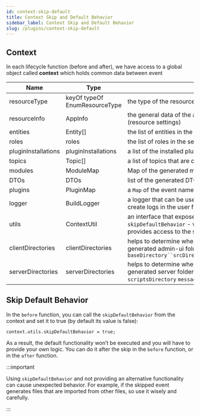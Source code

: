 ```yaml
---
id: context-skip-default
title: Context Skip and Default Behavior
sidebar_label: Context Skip and Default Behavior
slug: /plugins/context-skip-default
---
```


## Context

In each lifecycle function (before and after), we have access to a global object called **context** which holds common data between event

| Name                | Type                          | Description                                                                                                                                                                                          |
| ------------------- | ----------------------------- | ---------------------------------------------------------------------------------------------------------------------------------------------------------------------------------------------------- |
| resourceType        | keyOf typeOf EnumResourceType | the type of the resource: `MessageBroker` `ProjectConfiguration` `Service`                                                                                                                           |
| resourceInfo        | AppInfo                       | the general data of the app:name, description, version, id, URL, and settings (resource settings)                                                                                                    |
| entities            | Entity[]                      | the list of entities in the service                                                                                                                                                                  |
| roles               | roles                         | the list of roles in the service                                                                                                                                                                     |
| pluginInstallations | pluginInstallations           | a list of the installed plugins                                                                                                                                                                      |
| topics              | Topic[]                       | a list of topics that are connected to a specific service                                                                                                                                            |
| modules             | ModuleMap                      | Map of the generated modules (files)                                                                                                                                                                |
| DTOs                | DTOs                          | list of the generated DTOs                                                                                                                                                                           |
| plugins             | PluginMap                     | a `Map` of the event name with its before and after function, and event params                                                                                                                       |
| logger              | BuildLogger                   | a logger that can be used to log messages inside the plugin. It will allow to create logs in the user facing build log                                                                               |
| utils               | ContextUtil                   | an interface that exposes utility functionalities and properties, such as `skipDefaultBehavior` - will be explained later, and `importStaticModules` - provides access to the static generated files |
| clientDirectories   | clientDirectories             | helps to determine where a specific file or folder will be generated in the generated admin-ui folder ` baseDirectory``srcDirectory``authDirectory``publicDirectory``apiDirectory `                  |
| serverDirectories   | serverDirectories             | helps to determine where a specific file or folder will be generated in the generated server folder `baseDirectory` `srcDirectory` `authDirectory` `scriptsDirectory` `messageBrokerDirectory`       |

## Skip Default Behavior

In the `before` function, you can call the `skipDefaultBehavior` from the context and set it to true (by default its value is false):

```tsx
context.utils.skipDefaultBehavior = true;
```

As a result, the default functionality won’t be executed and you will have to provide your own logic. You can do it after the skip in the `before` function, or in the `after` function.

:::important

Using `skipDefaultBehavior` and not providing an alternative functionality can cause unexpected behavior. For example, if the skipped event generates files that are imported from other files, so use it wisely and carefully.

:::
